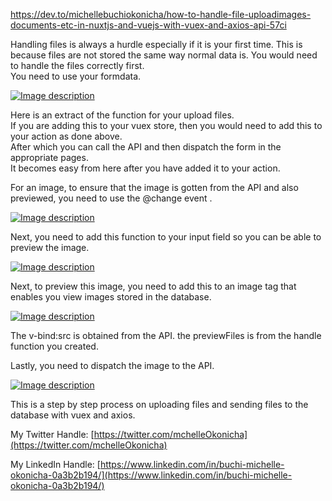 https://dev.to/michellebuchiokonicha/how-to-handle-file-uploadimages-documents-etc-in-nuxtjs-and-vuejs-with-vuex-and-axios-api-57ci

Handling files is always a hurdle especially if it is your first time. This is because files are not stored the same way normal data is. You would need to handle the files correctly first.  
You need to use your formdata.

[![Image description](https://res.cloudinary.com/practicaldev/image/fetch/s--wO6k9WEe--/c_limit%2Cf_auto%2Cfl_progressive%2Cq_auto%2Cw_880/https://dev-to-uploads.s3.amazonaws.com/uploads/articles/nts8oxsrdom1kq474x5h.png)](https://res.cloudinary.com/practicaldev/image/fetch/s--wO6k9WEe--/c_limit%2Cf_auto%2Cfl_progressive%2Cq_auto%2Cw_880/https://dev-to-uploads.s3.amazonaws.com/uploads/articles/nts8oxsrdom1kq474x5h.png)

Here is an extract of the function for your upload files.  
If you are adding this to your vuex store, then you would need to add this to your action as done above.  
After which you can call the API and then dispatch the form in the appropriate pages.  
It becomes easy from here after you have added it to your action.

For an image, to ensure that the image is gotten from the API and also previewed, you need to use the @change event .

[![Image description](https://res.cloudinary.com/practicaldev/image/fetch/s--vBd86uJ7--/c_limit%2Cf_auto%2Cfl_progressive%2Cq_auto%2Cw_880/https://dev-to-uploads.s3.amazonaws.com/uploads/articles/h937wcfn7a1xar28v5ou.png)](https://res.cloudinary.com/practicaldev/image/fetch/s--vBd86uJ7--/c_limit%2Cf_auto%2Cfl_progressive%2Cq_auto%2Cw_880/https://dev-to-uploads.s3.amazonaws.com/uploads/articles/h937wcfn7a1xar28v5ou.png)

Next, you need to add this function to your input field so you can be able to preview the image.

[![Image description](https://res.cloudinary.com/practicaldev/image/fetch/s--i4Tn69OM--/c_limit%2Cf_auto%2Cfl_progressive%2Cq_auto%2Cw_880/https://dev-to-uploads.s3.amazonaws.com/uploads/articles/7advpj8242svf0u7nzoy.png)](https://res.cloudinary.com/practicaldev/image/fetch/s--i4Tn69OM--/c_limit%2Cf_auto%2Cfl_progressive%2Cq_auto%2Cw_880/https://dev-to-uploads.s3.amazonaws.com/uploads/articles/7advpj8242svf0u7nzoy.png)

Next, to preview this image, you need to add this to an image tag that enables you view images stored in the database.

[![Image description](https://res.cloudinary.com/practicaldev/image/fetch/s--ROozm7dP--/c_limit%2Cf_auto%2Cfl_progressive%2Cq_auto%2Cw_880/https://dev-to-uploads.s3.amazonaws.com/uploads/articles/70p0ruaqtyer97aakmcz.png)](https://res.cloudinary.com/practicaldev/image/fetch/s--ROozm7dP--/c_limit%2Cf_auto%2Cfl_progressive%2Cq_auto%2Cw_880/https://dev-to-uploads.s3.amazonaws.com/uploads/articles/70p0ruaqtyer97aakmcz.png)

The v-bind:src is obtained from the API. the previewFiles is from the handle function you created.

Lastly, you need to dispatch the image to the API.

[![Image description](https://res.cloudinary.com/practicaldev/image/fetch/s--XElUqFW1--/c_limit%2Cf_auto%2Cfl_progressive%2Cq_auto%2Cw_880/https://dev-to-uploads.s3.amazonaws.com/uploads/articles/rrni627mjkjri1kc0svw.png)](https://res.cloudinary.com/practicaldev/image/fetch/s--XElUqFW1--/c_limit%2Cf_auto%2Cfl_progressive%2Cq_auto%2Cw_880/https://dev-to-uploads.s3.amazonaws.com/uploads/articles/rrni627mjkjri1kc0svw.png)

This is a step by step process on uploading files and sending files to the database with vuex and axios.

My Twitter Handle: [https://twitter.com/mchelleOkonicha](https://twitter.com/mchelleOkonicha)

My LinkedIn Handle: [https://www.linkedin.com/in/buchi-michelle-okonicha-0a3b2b194/](https://www.linkedin.com/in/buchi-michelle-okonicha-0a3b2b194/)
